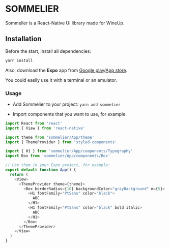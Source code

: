 # SOMMELIER

Sommelier is a React-Native UI library made for WineUp.

## Installation

Before the start, install all dependencies:

```bash
yarn install
```

Also, download the **Expo** app from [Google play](https://play.google.com/store/apps/details?id=host.exp.exponent)/[App store](https://apps.apple.com/ru/app/expo-client/id982107779).

You could easily use it with a terminal or an emulator.

### Usage

- Add Sommelier to your project: `yarn add sommelier`

- Import components that you want to use, for example:

```typescript
import React from 'react'
import { View } from 'react-native'

import theme from 'sommelier/App/theme'
import { ThemeProvider } from 'styled-components'

import { H1 } from 'sommelier/App/components/Typography'
import Box from 'sommelier/App/components/Box'

// Use them in your Expo project, for example:
export default function App() {
  return (
    <View>
      <ThemeProvider theme={theme}>
        <Box borderRadius={10} backgroundColor="grayBackground" m={5}>
          <H1 fontFamily="PtSans" color="black">
            ABC
          </H1>
          <H1 fontFamily="PtSans" color="black" bold italic>
            ABC
          </H1>
        </Box>
      </ThemeProvider>
    </View>
  )
}
```